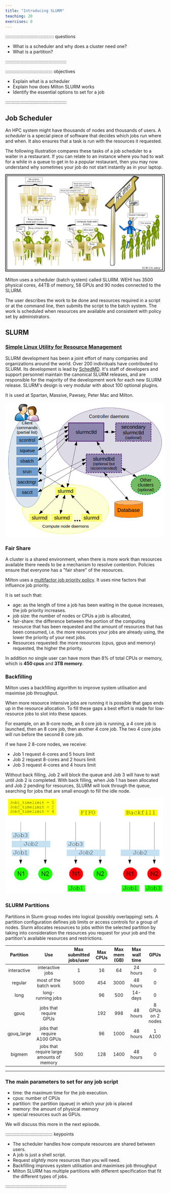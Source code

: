 ```yaml
---
title: "Introducing SLURM"
teaching: 20
exercises: 0
---
```


:::::::::::::::::::::::::::::::::::::: questions 

- What is a scheduler and why does a cluster need one?
- What is a partition?

::::::::::::::::::::::::::::::::::::::::::::::::

::::::::::::::::::::::::::::::::::::: objectives

- Explain what is a scheduler
- Explain how does Milton SLURM works
- Identify the essential options to set for a job


::::::::::::::::::::::::::::::::::::::::::::::::

## Job Scheduler

An HPC system might have thousands of nodes and thousands of users. A _scheduler_ is a special piece of software that decides which jobs run where and when. It also ensures that a task is run with the
resources it requested. 

The following illustration compares these tasks of a job scheduler to a waiter in a restaurant. If you can relate to an instance where you had to wait for a while in a queue to get in to a popular restaurant, then you may now understand why sometimes your job do not start instantly as in your laptop.

![Compare a job scheduler to a waiter in a restaurant](fig/restaurant_queue_manager.svg)

Milton uses a scheduler (batch system) called SLURM. WEHI has 3500 physical cores, 44TB of memory, 58 GPUs and 90 nodes connected to the SLURM. 

The user describes the work to be done and resources required in a script or at the command line, then submits the script to the batch system. The work is scheduled when resources are available and consistent with policy set by administrators.

## SLURM 

### [Simple Linux Utility for Resource Management](https://slurm.schedmd.com/documentation.html)

SLURM development has been a joint effort of many companies and organizations around the world. Over 200 individuals have contributed to SLURM. Its development is lead by [SchedMD](https://www.schedmd.com/). It's staff of developers and support personnel maintain the canonical SLURM releases, and are responsible for the majority of the development work for each new SLURM release. SLURM's design is very modular with about 100 optional plugins.

It is used at Spartan, Massive, Pawsey, Peter Mac and Milton.

![Compare a job scheduler to a waiter in a restaurant](fig/SLURMImg.gif)

### Fair Share
A cluster is a shared environment, when there is more work than resources available there needs to be a mechanism to resolve contention. Policies ensure that everyone has a "fair share" of the resources.

Milton uses a [multifactor job priority policy](https://slurm.schedmd.com/priority_multifactor.html#mfjppintro). It uses nine factors that influence job priority.

It is set such that:

* age: as the length of time a job has been waiting in the queue increases, the job priority increases.
* job size: the number of nodes or CPUs a job is allocated,
* fair-share: the difference between the portion of the computing resource that has been requested and the amount of resources that has been consumed, i.e. the more resources your jobs are already using, the lower the priority of your next jobs.
* Resources requested: the more resources (cpus, gpus and memory) requested, the higher the priority.

In addition no single user can have more than 8% of total CPUs or memory, which is **450 cpus** and **3TB memory**.

### Backfilling

Milton uses a backfilling algorithm to improve system utilisation and maximise job throughput.

When more resource intensive jobs are running it is possible that gaps ends up in the resource allocation. To fill these gaps a best effort is made for low-resource jobs to slot into these spaces.

For example, on an 8-core node, an 8 core job is running, a 4 core job is launched, then an 8 core job, then another 4 core job. The two 4 core jobs will run before the second 8 core job.

if we have 2 8-core nodes, we receive:

* Job 1 request 4-cores and 5 hours limit
* Job 2 request 8-cores and 2 hours limit
* Job 3 request 4-cores and 4 hours limit

Without back filling, Job 2 will block the queue and Job 3 will have to wait until Job 2 is completed.
With back filling, when Job 1 has been allocated and Job 2 pending for resources, SLURM will look through the queue, searching for jobs that are small enough to fill the idle node.

![Backfilling Algorithm](fig/backfill.png)

### SLURM Partitions

Partitions in Slurm group nodes into logical (possibly overlapping) sets. A partition configuration defines job limits or access controls for a group of nodes. Slurm allocates resources to jobs within the selected partition by taking into consideration the resources you request for your job and the partition's available resources and restrictions.


| Partition | Use | Max submitted jobs/user |	Max CPUs |	Max mem (GB) |	Max wall time	| GPUs  |
|:---------:|:------------:|:---------:|:------------:|:---------:|:------------:|:------:|
| interactive | interactive jobs | 1 | 16 | 64| 24 hours | 0|
| regular	| most of the batch work | 5000 | 454 | 3000 | 48 hours | 0|
|long	| long-running jobs |  | 96 | 500 | 14-days | 0|
| gpuq | jobs that require GPUs | | 192 | 998 | 48 hours | 8 GPUs on 2 nodes |
| gpuq_large | jobs that require A100 GPUs | | 96 | 1000| 48 hours | 1 A100 |
| bigmem | jobs that require large amounts of memory | 500 | 128 | 1400| 48 hours| 0|

---

### The main parameters to set for any job script

* time: the maximum time for the job execution.
* cpus: number of CPUs
* partition: the partition (queue) in which your job is placed
* memory: the amount of physical memory
* special resources such as GPUs.

We will discuss this more in the next episode.

::::::::::::::::::::::::::::::::::::: keypoints 

- The scheduler handles how compute resources are shared between users.
- A job is just a shell script.
- Request _slightly_ more resources than you will need.
- Backfilling improves system utilisation and maximises job throughput
- Milton SLURM has multiple partitions with different specification that fit the different types of jobs.

::::::::::::::::::::::::::::::::::::::::::::::::
